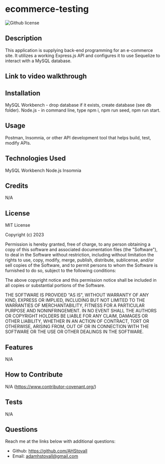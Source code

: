# ecommerce-testing

![Github license](https://img.shields.io/static/v1?label=License&message=MIT&color=brightgreen)


## Description 
This application is supplying back-end programming for an e-commerce site. It utilizes a working Express.js API and configures it to use Sequelize to interact with a MySQL database.

## Link to video walkthrough

## Installation
MySQL Workbench - drop database if it exists, create database (see db folder). 
Node.js - in command line, type npm i, npm run seed, npm run start.

## Usage
Postman, Insomnia, or other API development tool that helps build, test, modify APIs.
   
## Technologies Used
MySQL Workbench
Node.js
Insomnia

## Credits
N/A

## License
MIT License

Copyright (c) 2023 

Permission is hereby granted, free of charge, to any person obtaining a copy
of this software and associated documentation files (the "Software"), to deal
in the Software without restriction, including without limitation the rights
to use, copy, modify, merge, publish, distribute, sublicense, and/or sell
copies of the Software, and to permit persons to whom the Software is
furnished to do so, subject to the following conditions:

The above copyright notice and this permission notice shall be included in all
copies or substantial portions of the Software.

THE SOFTWARE IS PROVIDED "AS IS", WITHOUT WARRANTY OF ANY KIND, EXPRESS OR
IMPLIED, INCLUDING BUT NOT LIMITED TO THE WARRANTIES OF MERCHANTABILITY,
FITNESS FOR A PARTICULAR PURPOSE AND NONINFRINGEMENT. IN NO EVENT SHALL THE
AUTHORS OR COPYRIGHT HOLDERS BE LIABLE FOR ANY CLAIM, DAMAGES OR OTHER
LIABILITY, WHETHER IN AN ACTION OF CONTRACT, TORT OR OTHERWISE, ARISING FROM,
OUT OF OR IN CONNECTION WITH THE SOFTWARE OR THE USE OR OTHER DEALINGS IN THE
SOFTWARE.



## Features
N/A


## How to Contribute
N/A
(https://www.contributor-covenant.org/)
  

## Tests
N/A
  

## Questions
Reach me at the links below with additional questions:
- Github: https://github.com/AHStovall
- Email: adamhstovall@gmail.com